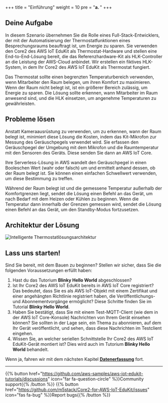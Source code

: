 +++
title = "Einführung"
weight = 10
pre = "<b>a. </b>"
+++

## Deine Aufgabe
In diesem Szenario übernehmen Sie die Rolle eines Full-Stack-Entwicklers, der mit der Automatisierung der Thermostatfunktionen eines Besprechungsraums beauftragt ist, um Energie zu sparen. Sie verwenden den Core2 des AWS IoT EduKit als Thermostat-Hardware und stellen eine End-to-End-Lösung bereit, die das Referenzhardware-Kit als HLK-Controller an die Leistung der AWS-Cloud anbindet. Wir erstellen ein fiktives HLK-System, in dem Ihr Core2 des AWS IoT EduKit als Thermostat fungiert.

Das Thermostat sollte einen begrenzten Temperaturbereich verwenden, wenn Mitarbeiter den Raum belegen, um ihren Komfort zu maximieren. Wenn der Raum nicht belegt ist, ist ein größerer Bereich zulässig, um Energie zu sparen. Die Lösung sollte erkennen, wann Mitarbeiter im Raum anwesend sind, und die HLK einsetzen, um angenehme Temperaturen zu gewährleisten.

## Probleme lösen
Anstatt Kameraausrüstung zu verwenden, um zu erkennen, wann der Raum belegt ist, minimiert diese Lösung die Kosten, indem das Kit-Mikrofon zur Messung des Geräuschpegels verwendet wird. Sie erfassen den Geräuschpegel der Umgebung mit dem Mikrofon und die Raumtemperatur mit den Sensoren des Geräts. Diese senden Sie dann an AWS IoT Core.

Ihre Serverless-Lösung in AWS wandelt den Geräuschpegel in einen Booleschen Wert (wahr oder falsch) um und ermittelt anhand dessen, ob der Raum belegt ist. Sie können einen einfachen Schwellwert verwenden, um diese Bestimmung zu treffen.

Während der Raum belegt ist und die gemessene Temperatur außerhalb der Komfortgrenzen liegt, sendet die Lösung einen Befehl an das Gerät, um nach Bedarf mit dem Heizen oder Kühlen zu beginnen. Wenn die Temperatur dann innerhalb der Grenzen gemessen wird, sendet die Lösung einen Befehl an das Gerät, um den Standby-Modus fortzusetzen.

## Architektur der Lösung
![Intelligente Thermostatlösungsarchitektur](introduction/thermostat-overview.png)

## Lass uns starten!
Sind Sie bereit, mit dem Bauen zu beginnen? Stellen wir sicher, dass Sie die folgenden Voraussetzungen erfüllt haben:

1. Hast du das Tutorium **Blinky Hello World** abgeschlossen?
2. Ist Ihr Core2 des AWS IoT EduKit bereits in AWS IoT Core registriert? Das bedeutet, dass Sie es als AWS IoT-Objekt mit einem Zertifikat und einer angehängten Richtlinie registriert haben, die Veröffentlichungs- und Abonnementvorgänge ermöglicht? Diese Schritte finden Sie im Tutorial **Blinky Hello World**.
3. Haben Sie bestätigt, dass Sie mit einem Test-MQTT-Client (wie dem in der AWS IoT Core-Konsole) Nachrichten von Ihrem Gerät einsehen können? Sie sollten in der Lage sein, ein Thema zu abonnieren, auf dem Ihr Gerät veröffentlicht, und sehen, dass diese Nachrichten im Testclient eingehen.
4. Wissen Sie, an welcher seriellen Schnittstelle Ihr Core2 des AWS IoT EduKit-Gerät montiert ist? Dies wird auch im Tutorium **Blinky Hello World** behandelt.

Wenn ja, fahren wir mit dem nächsten Kapitel [**Datenerfassung**](/de/smart-thermostat/data-acquisition.html) fort.

---
{{% button href="https://github.com/aws-samples/aws-iot-edukit-tutorials/discussions" icon="far fa-question-circle" %}}Community support{{% /button %}} {{% button href="https://github.com/m5stack/Core2-for-AWS-IoT-EduKit/issues" icon="fas fa-bug" %}}Report bugs{{% /button %}}